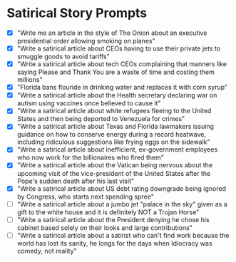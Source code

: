 # Satirical Story Prompts

- [x] "Write me an article in the style of The Onion about an executive presidential order allowing smoking on planes"
- [x] "Write a satirical article about CEOs having to use their private jets to smuggle goods to avoid tariffs"
- [x] "Write a satirical article about tech CEOs complaining that manners like saying Please and Thank You are a waste of time and costing them millions"
- [x] "Florida bans flouride in drinking water and replaces it with corn syrup"
- [x] "Write a satirical article about the Health secretary declaring war on autism using vaccines once believed to cause it"
- [x] "Write a satirical article about white refugees fleeing to the United States and then being deported to Venezuela for crimes"
- [x] "Write a satirical article about Texas and Florida lawmakers issuing guidance on how to conserve energy during a record heatwave, including ridiculous suggestions like frying eggs on the sidewalk"
- [x] "Write a satirical article about inefficient, ex-government employees who now work for the billionaires who fired them"
- [x] "Write a satirical article about the Vatican being nervous about the upcoming visit of the vice-president of the United States after the Pope's sudden death after his last visit"
- [x] "Write a satirical article about US debt rating downgrade being ignored by Congress, who starts next spending spree"
- [ ] "Write a satirical article about a jumbo jet "palace in the sky" given as a gift to the white house and it is definitely NOT a Trojan Horse"
- [ ] "Write a satirical article about the President denying he chose his cabinet based solely on their looks and large contributions"
- [ ] "Write a satirical article about a satirist who can't find work because the world has lost its sanity, he longs for the days when Idiocracy was comedy, not reality"
